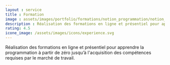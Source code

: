 ```yaml
---
layout : service
title : Formation 
image : assets/images/portfolio/formations/notion_programmation/notion_programmation_algorithme_750.jpg
description : Réalisation des formations en ligne et présentiel pour apprendre la programmation à partir de zéro.
rating: 4.5
icone_image: /assets/images/icons/experience.svg
---
```


Réalisation des formations en ligne et présentiel pour apprendre la programmation à partir de zéro jusqu’à l'acquisition des compétences requises par le marché de travail.